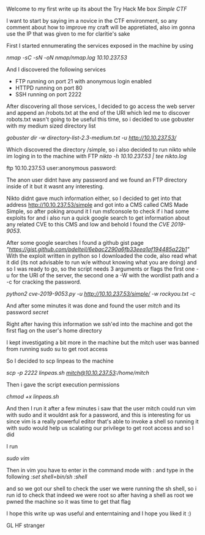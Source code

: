 Welcome to my first write up its about the Try Hack Me box _Simple CTF_

I want to start by saying im a novice in the CTF environment, so any comment about how to improve my craft will be appretiated, also im gonna use the IP that was given to me for claritie's sake


First I started ennumerating the services exposed in the machine by using

_nmap -sC -sN -oN nmap/nmap.log 10.10.237.53_

And I discovered the following services

 - FTP running on port 21 with anonymous login enabled
 - HTTPD running on port 80 
 - SSH running on port 2222

After discovering all those services, I decided to go access the web server and append an /robots.txt at the end of the URI which led me to discover robots.txt wasn't going to be useful this time, so i decided to use gobuster with my medium sized directory list

_gobuster dir -w directory-list-2.3-medium.txt -u http://10.10.237.53/_

Which discovered the directory /simple, so i also decided to run nikto while im loging in to the machine with FTP
 _nikto -h 10.10.237.53 | tee nikto.log_

ftp 10.10.237.53
user:anonymous
password: 

The anon user didnt have any password and we found an FTP directory inside of it but it wasnt any interesting.

Nikto didnt gave much information either, so I decided to get into that address http://10.10.237.53/simple and got into a CMS called CMS Made Simple, so after poking around it I run msfconsole to check if i had some exploits for and i also run a quick google search to get information about any related CVE to this CMS and low and behold I found the _CVE 2019-9053_.

After some google searches I found a github gist page _"https://gist.github.com/pdelteil/6ebac2290a6fb33eea1af194485a22b1"_
With the exploit written in python so I downloaded the code, also read what it did (its not advisable to run w/e without knowing what you are doing) and so I was ready to go, so the script needs 3 arguments or flags the first one -u for the URI of the server, the second one a -W with the wordlist path and a -c for cracking the password.

_python2 cve-2019-9053.py -u http://10.10.237.53/simple/ -w rockyou.txt -c_

And after some minutes it was done and found the user *mitch* and its password *secret* 

Right after having this information we ssh'ed into the machine and got the first flag on the user's home directory


I kept investigating a bit more in the machine but the mitch user was banned from running sudo su to get root access

So I decided to scp linpeas to the machine 

_scp -p 2222 linpeas.sh mitch@10.10.237.53:/home/mitch_

Then i gave the script execution permissions 

_chmod +x linpeas.sh_

And then I run it after a few minutes i saw that the user mitch could run vim with sudo and it wouldnt ask for a password, and this is interesting for us since vim is a really powerful editor that's able to invoke a shell so running it with sudo would help us scalating our privilege to get root access and so I did

I run

_sudo vim_

Then in vim you have to enter in  the command mode with : and type in the following
_:set shell=bin/sh_
_:shell_

and so we got our shell to check the user we were running the sh shell, so i run id to check that indeed we were root
so after having a shell as root we pwned the machine so it was time to get that flag


I hope this write up was useful and enterntaining and I hope you liked it :)

GL HF stranger 
